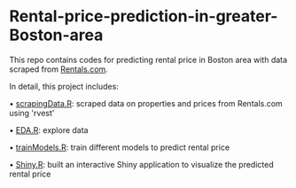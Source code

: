 # Rental-price-prediction-in-greater-Boston-area

This repo contains codes for predicting rental price in Boston area with data scraped from [Rentals.com](https://www.rentals.com/).

In detail, this project includes:

•	[scrapingData.R](https://github.com/xinlianyu/Rental-price-prediction-in-greater-Boston-area/blob/master/scrapeData/scrapingData.R): scraped data on	properties	and	prices from Rentals.com using 'rvest' 

•	[EDA.R](https://github.com/xinlianyu/Rental-price-prediction-in-greater-Boston-area/blob/master/EDA/EDA.R): explore data

•	[trainModels.R](https://github.com/xinlianyu/Rental-price-prediction-in-greater-Boston-area/blob/master/trainModels/trainModels.R): train different models to predict rental price

•	[Shiny.R](https://github.com/xinlianyu/Rental-price-prediction-in-greater-Boston-area/tree/master/Shiny): built an interactive Shiny application to visualize the predicted rental price
